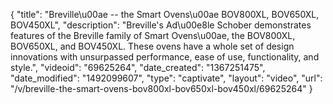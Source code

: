 {
    "title": "Breville\u00ae -- the Smart Ovens\u00ae BOV800XL, BOV650XL, BOV450XL",
    "description": "Breville's Ad\u00e8le Schober demonstrates features of the Breville family of Smart Ovens\u00ae, the BOV800XL, BOV650XL, and BOV450XL. These ovens have a whole set of design innovations with unsurpassed performance, ease of use, functionality, and style.",
    "videoid": "69625264",
    "date_created": "1367251475",
    "date_modified": "1492099607",
    "type": "captivate",
    "layout": "video",
    "url": "\/v\/breville-the-smart-ovens-bov800xl-bov650xl-bov450xl\/69625264"
}